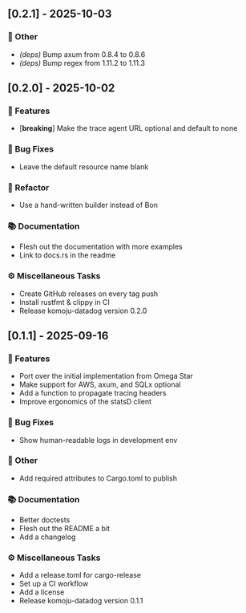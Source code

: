 ## [0.2.1] - 2025-10-03

### 💼 Other

- *(deps)* Bump axum from 0.8.4 to 0.8.6
- *(deps)* Bump regex from 1.11.2 to 1.11.3
## [0.2.0] - 2025-10-02

### 🚀 Features

- [**breaking**] Make the trace agent URL optional and default to none

### 🐛 Bug Fixes

- Leave the default resource name blank

### 🚜 Refactor

- Use a hand-written builder instead of Bon

### 📚 Documentation

- Flesh out the documentation with more examples
- Link to docs.rs in the readme

### ⚙️ Miscellaneous Tasks

- Create GitHub releases on every tag push
- Install rustfmt & clippy in CI
- Release komoju-datadog version 0.2.0
## [0.1.1] - 2025-09-16

### 🚀 Features

- Port over the initial implementation from Omega Star
- Make support for AWS, axum, and SQLx optional
- Add a function to propagate tracing headers
- Improve ergonomics of the statsD client

### 🐛 Bug Fixes

- Show human-readable logs in development env

### 💼 Other

- Add required attributes to Cargo.toml to publish

### 📚 Documentation

- Better doctests
- Flesh out the README a bit
- Add a changelog

### ⚙️ Miscellaneous Tasks

- Add a release.toml for cargo-release
- Set up a CI workflow
- Add a license
- Release komoju-datadog version 0.1.1
